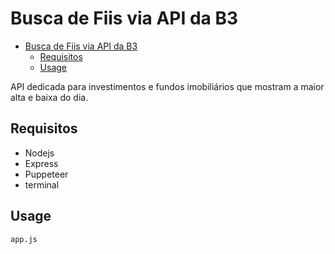 # Busca de Fiis via API da B3

<!-- TOC -->

- [Busca de Fiis via API da B3](#busca-de-fiis-via-api-da-b3)
  - [Requisitos](#requisitos)
  - [Usage](#usage)

<!-- /TOC -->

API dedicada para investimentos e fundos imobiliários que mostram a maior alta e baixa do dia.
  
## Requisitos

- Nodejs
- Express
- Puppeteer
- terminal

## Usage

```bash
app.js
```


